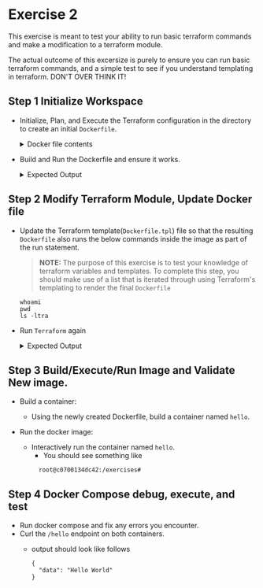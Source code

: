 # Exercise 2

This exercise is meant to test your ability to run basic terraform commands and make a modification to a terraform module.

The actual outcome of this excersize is purely to ensure you can run basic terraform commands, and a simple test to see if you understand templating in terraform.  DON'T OVER THINK IT!

## Step 1 Initialize Workspace
+ Initialize, Plan, and Execute the Terraform configuration in the directory to create an initial `Dockerfile`.

  <details>
  <summary>
  Docker file contents
  </summary>

    ```Dockerfile
    FROM dahicks/sample:latest as build
    SHELL ["/bin/bash", "-o", "pipefail", "-c"]
    COPY helloworld.py /app/main.py

    RUN cd /app && \
      chmod +x /app/main.py && \
      pip install Flask-RESTful Flask

    ENTRYPOINT ["python3", "/app/main.py"]
    ```
  </details>
  </p>

+ Build and Run the Dockerfile and ensure it works.
  
  <details>
  <summary>
  Expected Output
  </summary>

    ```shell
       * Serving Flask app 'main'
       * Debug mode: on
      WARNING: This is a development server. Do not use it in a production deployment. Use a production WSGI server instead.
       * Running on all addresses (0.0.0.0)
       * Running on http://127.0.0.1:80
       * Running on http://172.17.0.2:80
      Press CTRL+C to quit
       * Restarting with stat
       * Debugger is active!
       * Debugger PIN: 267-445-398
    ```
  </details>

## Step 2 Modify Terraform Module, Update Docker file

+ Update the Terraform template(`Dockerfile.tpl`) file so that the resulting `Dockerfile` also runs the below commands inside the image as part of the run statement.

    > **NOTE:** The purpose of this exercise is to test your knowledge of terraform variables and templates.  To complete this step, you should make use of a list that is iterated through using Terraform's templating to render the final `Dockerfile`
  
    ```shell
    whoami
    pwd
    ls -ltra
    ```

+ Run `Terraform` again
  <details>
  <summary>
  Expected Output
  </summary>

    ```DockerFile
    FROM dahicks/sample:latest as build
    SHELL ["/bin/bash", "-o", "pipefail", "-c"]
    COPY helloworld.py /app/main.py

    RUN cd /app && \
      whoami && \
      pwd && \
      ls -ltra && \
      chmod +x /app/main.py && \
     pip install Flask-RESTful Flask

    ENTRYPOINT ["python3", "/app/main.py"]
    ```
  </details>

## Step 3 Build/Execute/Run Image and Validate New image.

+ Build a container:
  + Using the newly created Dockerfile, build a container named `hello`.

+ Run the docker image:
  + Interactively run the container named `hello`.
      + You should see something like
      ```shell
        root@c0700134dc42:/exercises#
      ```


## Step 4 Docker Compose debug, execute, and test

+ Run docker compose and fix any errors you encounter.
+ Curl the `/hello` endpoint on both containers.
  + output should look like follows

    ```shell
    {
      "data": "Hello World"
    }
    ```
